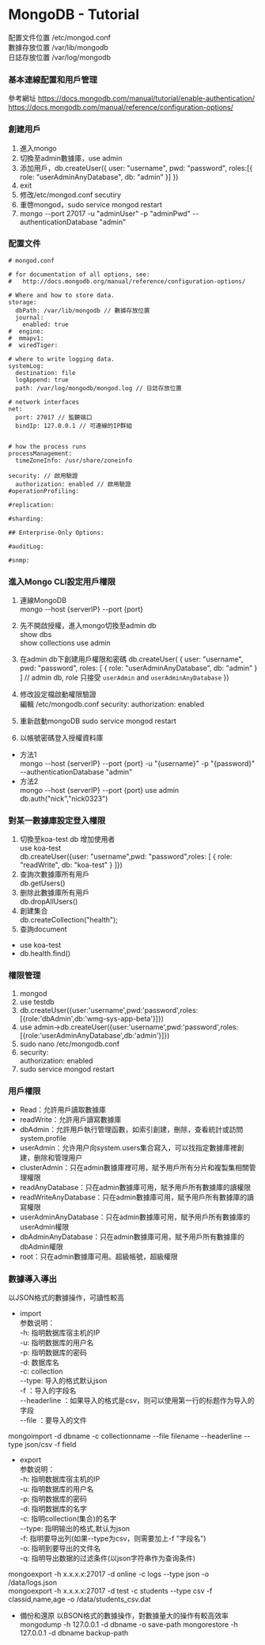 # MongoDB - Tutorial  
配置文件位置 /etc/mongod.conf  
數據存放位置 /var/lib/mongodb  
日誌存放位置 /var/log/mongodb  
### 基本連線配置和用戶管理
參考網址 https://docs.mongodb.com/manual/tutorial/enable-authentication/  
https://docs.mongodb.com/manual/reference/configuration-options/  
### 創建用戶
1. 進入mongo  
2. 切換至admin數據庫，use admin  
3. 添加用戶，db.createUser({
  user: "username",
  pwd: "password",
  roles:[{
    role: "userAdminAnyDatabase",
    db: "admin"
  }]
})
4. exit
5. 修改/etc/mongod.conf secutiry  
6. 重啓mongod，sudo service mongod restart  
7. mongo --port 27017 -u "adminUser" -p "adminPwd" --authenticationDatabase "admin"
### 配置文件
```
# mongod.conf

# for documentation of all options, see:
#   http://docs.mongodb.org/manual/reference/configuration-options/

# Where and how to store data.
storage:
  dbPath: /var/lib/mongodb // 數據存放位置
  journal:
    enabled: true
#  engine:
#  mmapv1:
#  wiredTiger:

# where to write logging data.
systemLog:
  destination: file
  logAppend: true
  path: /var/log/mongodb/mongod.log // 日誌存放位置

# network interfaces
net:
  port: 27017 // 監聽端口
  bindIp: 127.0.0.1 // 可連線的IP群組


# how the process runs
processManagement:
  timeZoneInfo: /usr/share/zoneinfo

security: // 啟用驗證
  authorization: enabled // 啟用驗證
#operationProfiling:

#replication:

#sharding:

## Enterprise-Only Options:

#auditLog:

#snmp:
```  
### 進入Mongo CLI設定用戶權限
1. 連線MongoDB  
mongo --host {serverIP} --port {port}  
2. 先不開啟授權，進入mongo切換至admin db  
show dbs  
show collections
use admin  
3. 在admin db下創建用戶權限和密碼
db.createUser(
{
    user: "username",
    pwd: "password",
    roles: [ { role: "userAdminAnyDatabase", db: "admin" } ] // admin db, role 只接受 `userAdmin` and `userAdminAnyDatabase`
})  
4. 修改設定檔啟動權限驗證  
編輯 /etc/mongodb.conf
security:
    authorization: enabled

5. 重新啟動mongoDB
sudo service mongod restart

6. 以帳號密碼登入授權資料庫  
- 方法1  
mongo --host {serverIP} --port {port} -u "{username}" -p "{password}" --authenticationDatabase "admin"  
- 方法2  
mongo --host {serverIP} --port {port}
use admin
db.auth("nick","nick0323")
### 對某一數據庫設定登入權限  
1. 切換至koa-test db 增加使用者  
use koa-test  
db.createUser({user: "username",pwd: "password",roles: [ { role: "readWrite", db: "koa-test" } ]})  
2. 查詢次數據庫所有用戶  
db.getUsers()  
3. 删除此數據庫所有用戶  
db.dropAllUsers()  
4. 創建集合  
db.createCollection("health");
5. 查詢document  
- use koa-test
- db.health.find()
### 權限管理  
1. mongod  
2. use testdb  
3. db.createUser({user:'username',pwd:'password',roles:[{role:'dbAdmin',db:'wmg-sys-app-beta'}]})  
4. use admin->db.createUser({user:'username',pwd:'password',roles:[{role:'userAdminAnyDatabase',db:'admin'}]})  
5. sudo nano /etc/mongodb.conf
6. security:  
    authorization: enabled  
7. sudo service mongod restart  
### 用戶權限
- Read：允許用戶讀取數據庫  
- readWrite：允許用戶讀寫數據庫  
- dbAdmin：允許用戶執行管理函數，如索引創建，刪除，查看統計或訪問system.profile  
- userAdmin：允许用户向system.users集合寫入，可以找指定數據庫裡創建，删除和管理用户  
- clusterAdmin：只在admin數據庫裡可用，賦予用戶所有分片和複製集相關管理權限  
- readAnyDatabase：只在admin數據庫可用，賦予用戶所有數據庫的讀權限  
- readWriteAnyDatabase：只在admin數據庫可用，賦予用戶所有數據庫的讀寫權限  
- userAdminAnyDatabase：只在admin數據庫可用，賦予用戶所有數據庫的userAdmin權限  
- dbAdminAnyDatabase：只在admin數據庫可用，賦予用戶所有數據庫的dbAdmin權限  
- root：只在admin數據庫可用。超級帳號，超級權限  
### 數據導入導出  
以JSON格式的數據操作，可讀性較高
- import  
参数说明：  
-h: 指明数据库宿主机的IP  
-u: 指明数据库的用户名  
-p: 指明数据库的密码  
-d: 数据库名  
-c: collection  
--type: 导入的格式默认json  
-f ：导入的字段名  
--headerline ：如果导入的格式是csv，则可以使用第一行的标题作为导入的字段  
--file ：要导入的文件  

mongoimport -d dbname -c collectionname --file filename --headerline --type json/csv -f field  

- export  
参数说明：  
-h: 指明数据库宿主机的IP  
-u: 指明数据库的用户名  
-p: 指明数据库的密码  
-d: 指明数据库的名字  
-c: 指明collection(集合)的名字  
--type: 指明输出的格式,默认为json  
-f: 指明要导出列(如果--type为csv，则需要加上-f "字段名")  
-o: 指明到要导出的文件名  
-q: 指明导出数据的过滤条件(以json字符串作为查询条件)  

mongoexport -h x.x.x.x:27017 -d online -c logs --type json -o /data/logs.json  
mongoexport -h x.x.x.x:27017 -d test -c students --type csv -f classid,name,age -o /data/students_csv.dat  
- 備份和還原
以BSON格式的數據操作，對數據量大的操作有較高效率
mongodump -h 127.0.0.1 -d dbname -o save-path
mongorestore -h 127.0.0.1 -d dbname backup-path